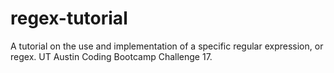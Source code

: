 # regex-tutorial
A tutorial on the use and implementation of a specific regular expression, or regex.  UT Austin Coding Bootcamp Challenge 17.
